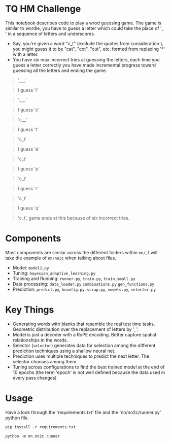 # TQ HM Challenge

This notebook describes code to play a wrod guessing game. The game is similar to wordle, you have to guess a letter which could take the place of '\_ ' in a sequence of letters and underscores.

- Say, you're given a word "c_t" (exclude the quotes from consideration ), you might guess it to be "cat", "cot", "cut", etc. formed from replacing '\*' with a letter.
- You have six max incorrect tries at guessing the letters, each time you guess a letter correctly you have made incremental progress toward guessing all the letters and ending the game.

> '\_\_\_'

> I guess 'l'

> '\_\_\_'

> I guess 'c'

> 'c\_\_'

> I guess 't'

> 'c_t'

> I guess 'e'

> 'c_t'

> I guess 'p'

> 'c_t'

> I guess 'r'

> 'c_t'

> I guess 'q'

> 'c_t', game ends at this because of six incorrect tries.

# Components

Most components are similar across the different folders within `nn/`, I will take the example of `nn/nn3c` when talking about files.

- Model: `model1.py`
- Tuning: `bayesian_adaptive_learning.py`
- Training and Running: `runner.py`, `train.py`, `train_small.py`
- Data processing: `data_loader.py` `combinations.py` `gen_functions.py`
- Prediction: `predict.py`, `hconfig.py`, `scrap.py`, `vowels.py`, `selector.py`

# Key Things

- Generating words with blanks that resemble the real test time tasks. Geometric distribution over the replacement of letters by '\_'.
- Model is just a decoder with a RoPE encoding. Better capture spatial relationships in the words.
- Selector (`selector`) generates data for selection among the different prediction techniques using a shallow neural net.
- Prediction uses multiple techniques to predict the next letter. The selector chooses among them.
- Tuning across configurations to find the best trained model at the end of 10 epochs (the term 'epoch' is not well defined because the data used in every pass changes)

# Usage

Have a look through the 'requirements.txt' file and the 'nn/nn2c/runner.py' python file.

```python
pip install -r requirements.txt
```

```python
python -m nn.nn2c.runner
```
